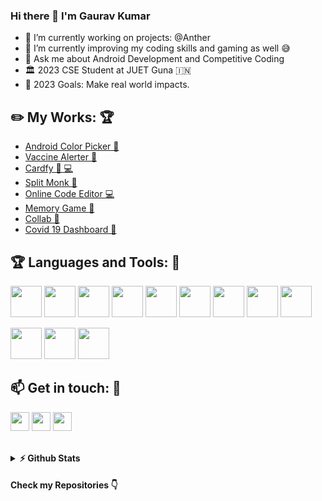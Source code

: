 ### Hi there 👋 I'm Gaurav Kumar

- 🔭 I’m currently working on projects: @Anther
- 🌱 I’m currently improving my coding skills and gaming as well 😅
- 💬 Ask me about Android Development and Competitive Coding
- 🏛️ 2023 CSE Student at JUET Guna :india:
- 🥅 2023 Goals: Make real world impacts.

## :pencil2: My Works: :trophy:

- [Android Color Picker 📱](https://github.com/lucifer0987/Android-Color-Picker)
- [Vaccine Alerter 📱](https://github.com/lucifer0987/Vaccine-Alerter)
- [Cardfy 📱 💻](https://github.com/lucifer0987/Cardfy/)
- [Split Monk 📱](https://github.com/ishaandwivedi1234/split-monk-hackJNU2.0)
- [Online Code Editor 💻](https://github.com/lucifer0987/Code-Editor)
- [Memory Game 📱](https://github.com/lucifer0987/Kotlin-Android-Projects/tree/main/MemoryGame/)
- [Collab 📱](https://github.com/lucifer0987/HackVerse_2.0-No_Goals-)
- [Covid 19 Dashboard 📱](https://github.com/lucifer0987/Covid-19-Dashboard)

## :trophy: Languages and Tools: :robot:

<img src="https://logo.letskhabar.com/img?tool=android&acol=gold" width="50px"> <img src="https://logo.letskhabar.com/img?tool=java&acol=gold" width="50px"> <img src="https://logo.letskhabar.com/img?tool=kotlin&acol=gold" width="50px"> <img src="https://logo.letskhabar.com/img?tool=mysql&acol=gold" width="50px"> <img src="https://logo.letskhabar.com/img?tool=firebase&acol=gold" width="50px"> <img src="https://logo.letskhabar.com/img?tool=c-plus&acol=gold" width="50px"> <img src="https://logo.letskhabar.com/img?tool=python&acol=gold" width="50px"> <img src="https://logo.letskhabar.com/img?tool=html&acol=gold" width="50px"> <img src="https://logo.letskhabar.com/img?tool=css&acol=gold" width="50px">

<img src="https://logo.letskhabar.com/img?tool=git&acol=gold" width="50px"> <img src="https://logo.letskhabar.com/img?tool=github&acol=gold" width="50px"> <img src="https://logo.letskhabar.com/img?tool=ubuntu&acol=gold" width="50px">

## :mailbox: Get in touch: 💬

[<img src="https://logo.letskhabar.com/img?tool=linkedin&acol=gold" width="30px">](https://www.linkedin.com/in/gaurv1407/)
[<img src="https://logo.letskhabar.com/img?tool=mail&acol=gold" width="30px">](mailto:gaurv1407@gmail.com)
[<img src="https://logo.letskhabar.com/img?tool=codechef&acol=gold" width="30px">](https://www.codechef.com/users/lucifer0897)
<br>
<br>

<details>
  <summary><b>⚡ Github Stats</b></summary>
<img height="180em" src="https://github-readme-stats.vercel.app/api?username=lucifer0987&show_icons=true&hide_border=true&&count_private=true&include_all_commits=true" />
<img height="180em" src="https://github-readme-stats.vercel.app/api/top-langs/?username=lucifer0987&exclude_repo=KNN-Image-Classification&show_icons=true&hide_border=true&layout=compact&langs_count=8"/>
</details>

#### Check my Repositories 👇

